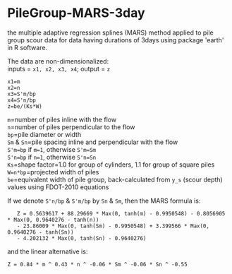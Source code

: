 # PileGroup-MARS-3day
the multiple adaptive regression splines (MARS) method applied to pile group scour data for data having durations of 3days using package 'earth' in R software.<br />

The data are non-dimensionalized: <br />
inputs = `x1, x2, x3, x4`;
output = `z`

    x1=m
    x2=n
    x3=S'm/bp
    x4=S'n/bp
    z=be/(Ks*W)

`m`=number of piles inline with the flow <br />
`n`=number of piles perpendicular to the flow <br />
`bp`=pile diameter or width <br />
`Sm` & `Sn`=pile spacing inline and perpendicular with the flow <br />
`S'm=bp` if `m=1`, otherwise `S'm=Sm` <br />
`S'n=bp` if `n=1`, otherwise `S'n=Sn` <br />
`Ks`=shape factor=1.0 for group of cylinders, 1.1 for group of square piles <br />
`W=n*bp`=projected width of piles <br />
`be`=equivalent width of pile group, back-calculated from `y_s` (scour depth) values using FDOT-2010 equations <br />

If we denote `S'n/bp` & `S'm/bp` by `Sn` & `Sm`, then the MARS formula is: <br />

       Z = 0.5639617 + 88.29669 * Max(0, tanh(m) - 0.9950548) - 0.8056905 * Max(0, 0.9640276 - tanh(n)) 
       - 23.86009 * Max(0, tanh(Sm) - 0.9950548) + 3.399566 * Max(0, 0.9640276 - tanh(Sn)) 
       - 4.202132 * Max(0, tanh(Sn) - 0.9640276)

and the linear alternative is: <br />

    Z = 0.84 * m ^ 0.43 * n ^ -0.06 * Sm ^ -0.06 * Sn ^ -0.55
